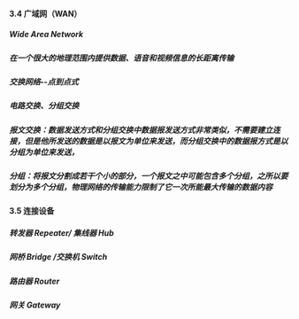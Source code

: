 #### 3.4 广域网（WAN）
##### Wide Area Network
##### 在一个**很大的地理范围**内提供数据、语音和视频信息的**长距离传输**
##### 交换网络--点到点式
 ##### 电路交换、分组交换

##### 报文交换：数据发送方式和分组交换中数据报发送方式非常类似，不需要建立连接，但是他所发送的数据是以报文为单位来发送，而分组交换中的数据报方式是以分组为单位来发送，
##### 分组：将报文分割成若干个小的部分，一个报文之中可能包含多个分组，之所以要划分为多个分组，物理网络的传输能力限制了它一次所能最大传输的数据内容

#### 3.5 连接设备
##### 转发器 Repeater/ 集线器 Hub
##### 网桥 Bridge /交换机 Switch
##### 路由器 Router
##### 网关 Gateway